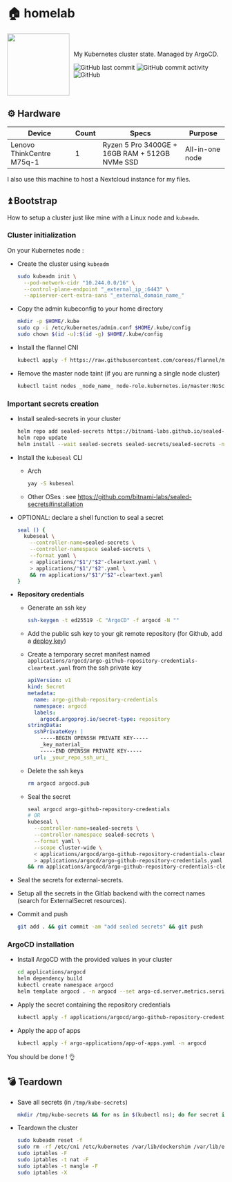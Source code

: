 # 🏠 homelab

<div style="display: flex; justify-content: left; flex-direction: row; align-items: center;">
<img width="144px" height="144px" style="margin-right: 10px;" src="https://camo.githubusercontent.com/fd23263fa81136afc1918aaee7bd61b0178989edb8c999e5dd6fd8bc7417932d/68747470733a2f2f692e696d6775722e636f6d2f45584e544a6e412e706e67"></img>
<div><p>My Kubernetes cluster state. Managed by ArgoCD.</p><p>
<img alt="GitHub last commit" src="https://img.shields.io/github/last-commit/cterence/homelab">
<img alt="GitHub commit activity" src="https://img.shields.io/github/commit-activity/w/cterence/homelab">
<img alt="GitHub" src="https://img.shields.io/github/license/cterence/homelab">
</p></div>
</div>


## ⚙️ Hardware

| Device                    | Count | Specs                                          | Purpose         |
| ------------------------- | ----- | ---------------------------------------------- | --------------- |
| Lenovo ThinkCentre M75q-1 | 1     | Ryzen 5 Pro 3400GE + 16GB RAM + 512GB NVMe SSD | All-in-one node |

I also use this machine to host a Nextcloud instance for my files.

## ⏫ Bootstrap

How to setup a cluster just like mine with a Linux node and `kubeadm`.

### Cluster initialization

On your Kubernetes node :

- Create the cluster using `kubeadm`

  ```bash
  sudo kubeadm init \
    --pod-network-cidr "10.244.0.0/16" \
    --control-plane-endpoint "_external_ip_:6443" \
    --apiserver-cert-extra-sans "_external_domain_name_"
  ```

- Copy the admin kubeconfig to your home directory

  ```bash
  mkdir -p $HOME/.kube
  sudo cp -i /etc/kubernetes/admin.conf $HOME/.kube/config
  sudo chown $(id -u):$(id -g) $HOME/.kube/config
  ```

- Install the flannel CNI

  ```bash
  kubectl apply -f https://raw.githubusercontent.com/coreos/flannel/master/Documentation/kube-flannel.yml
  ```

- Remove the master node taint (if you are running a single node cluster)

  ```bash
  kubectl taint nodes _node_name_ node-role.kubernetes.io/master:NoSchedule-
  ```

### Important secrets creation

- Install sealed-secrets in your cluster

  ```bash
  helm repo add sealed-secrets https://bitnami-labs.github.io/sealed-secrets
  helm repo update
  helm install --wait sealed-secrets sealed-secrets/sealed-secrets -n sealed-secrets --create-namespace=true
  ```

- Install the `kubeseal` CLI

  - Arch

    ```bash
    yay -S kubeseal
    ```

  - Other OSes : see https://github.com/bitnami-labs/sealed-secrets#installation

- OPTIONAL: declare a shell function to seal a secret

  ```bash
  seal () {
    kubeseal \
      --controller-name=sealed-secrets \
      --controller-namespace sealed-secrets \
      --format yaml \
      < applications/"$1"/"$2"-cleartext.yaml \
      > applications/"$1"/"$2".yaml \
      && rm applications/"$1"/"$2"-cleartext.yaml
  }
  ```

- **Repository credentials**

  - Generate an ssh key

    ```bash
    ssh-keygen -t ed25519 -C "ArgoCD" -f argocd -N ""
    ```

  - Add the public ssh key to your git remote repository (for Github, add a [deploy key](https://docs.github.com/en/developers/overview/managing-deploy-keys#deploy-keys))

  - Create a temporary secret manifest named `applications/argocd/argo-github-repository-credentials-cleartext.yaml` from the ssh private key

    ```yaml
    apiVersion: v1
    kind: Secret
    metadata:
      name: argo-github-repository-credentials
      namespace: argocd
      labels:
        argocd.argoproj.io/secret-type: repository
    stringData:
      sshPrivateKey: |
        -----BEGIN OPENSSH PRIVATE KEY-----
        _key_material_
        -----END OPENSSH PRIVATE KEY-----
      url: _your_repo_ssh_uri_
    ```

  - Delete the ssh keys

    ```bash
    rm argocd argocd.pub
    ```

  - Seal the secret

    ```bash
    seal argocd argo-github-repository-credentials
    # OR
    kubeseal \
      --controller-name=sealed-secrets \
      --controller-namespace sealed-secrets \
      --format yaml \
      --scope cluster-wide \
      < applications/argocd/argo-github-repository-credentials-cleartext.yaml \
      > applications/argocd/argo-github-repository-credentials.yaml \
    && rm applications/argocd/argo-github-repository-credentials-cleartext.yaml
    ```

<!-- TODO: more details on this part -->

- Seal the secrets for external-secrets.

- Setup all the secrets in the Gitlab backend with the correct names (search for ExternalSecret resources).

- Commit and push

  ```bash
  git add . && git commit -am "add sealed secrets" && git push
  ```

### ArgoCD installation

- Install ArgoCD with the provided values in your cluster

  ```bash
  cd applications/argocd
  helm dependency build
  kubectl create namespace argocd
  helm template argocd . -n argocd --set argo-cd.server.metrics.serviceMonitor.enabled=false --set argo-cd.redis.metrics.serviceMonitor.enabled=false --set argo-cd.dex.metrics.serviceMonitor.enabled=false --set argo-cd.repoServer.metrics.serviceMonitor.enabled=false --set argo-cd.notifications.metrics.serviceMonitor.enabled=false --set argo-cd.applicationSet.metrics.serviceMonitor.enabled=false   --set argo-cd.controller.metrics.serviceMonitor.enabled=false | kubectl apply -n argocd -f -
  ```

- Apply the secret containing the repository credentials

  ```bash
  kubectl apply -f applications/argocd/argo-github-repository-credentials.yaml -n argocd
  ```

- Apply the app of apps

  ```bash
  kubectl apply -f argo-applications/app-of-apps.yaml -n argocd
  ```

You should be done ! 👌

## 💣 Teardown

- Save all secrets (in `/tmp/kube-secrets`)

  ```bash
  mkdir /tmp/kube-secrets && for ns in $(kubectl ns); do for secret in $(kubectl get secret -n $ns | grep Opaque | awk '{print $1}'); do kubectl get secrets -n $ns $secret -o yaml | kubectl neat > /tmp/kube-secrets/$secret-cleartext.yaml; done; done
  ```

- Teardown the cluster

  ```bash
  sudo kubeadm reset -f
  sudo rm -rf /etc/cni /etc/kubernetes /var/lib/dockershim /var/lib/etcd /var/lib/kubelet /var/run/kubernetes ~/.kube/*
  sudo iptables -F
  sudo iptables -t nat -F
  sudo iptables -t mangle -F
  sudo iptables -X
  ```
